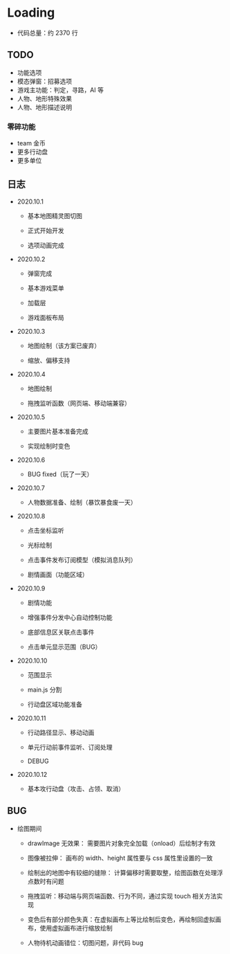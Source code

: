 # Loading

+ 代码总量：约 2370 行

## TODO

+ 功能选项
+ 模态弹窗：招募选项
+ 游戏主功能：判定，寻路，AI 等
+ 人物、地形特殊效果
+ 人物、地形描述说明

### 零碎功能

+ team 金币
+ 更多行动盘
+ 更多单位

## 日志

+ 2020.10.1

  + 基本地图精灵图切图

  + 正式开始开发

  + 选项动画完成

+ 2020.10.2

  + 弹窗完成

  + 基本游戏菜单

  + 加载层

  + 游戏面板布局

+ 2020.10.3

  + 地图绘制（该方案已废弃）

  + 缩放、偏移支持

+ 2020.10.4

  + 地图绘制

  + 拖拽监听函数（网页端、移动端兼容）

+ 2020.10.5

  + 主要图片基本准备完成

  + 实现绘制时变色

+ 2020.10.6

  + BUG fixed（玩了一天）

+ 2020.10.7

  + 人物数据准备、绘制（暴饮暴食废一天）

+ 2020.10.8

  + 点击坐标监听

  + 光标绘制

  + 点击事件发布订阅模型（模拟消息队列）

  + 剧情画面（功能区域）

+ 2020.10.9

  + 剧情功能

  + 增强事件分发中心自动控制功能

  + 底部信息区关联点击事件

  + 点击单元显示范围（BUG）

+ 2020.10.10

  + 范围显示

  + main.js 分割

  + 行动盘区域功能准备

+ 2020.10.11

  + 行动路径显示、移动动画

  + 单元行动前事件监听、订阅处理

  + DEBUG

+ 2020.10.12

  + 基本攻行动盘（攻击、占领、取消）

## BUG

+ 绘图期间

  + drawImage 无效果： 需要图片对象完全加载（onload）后绘制才有效

  + 图像被拉伸： 画布的 width、height 属性要与 css 属性里设置的一致

  + 绘制出的地图中有较细的缝隙： 计算偏移时需要取整，绘图函数在处理浮点数时有问题

  + 拖拽监听：移动端与网页端函数、行为不同，通过实现 touch 相关方法实现

  + 变色后有部分颜色失真：在虚拟画布上等比绘制后变色，再绘制回虚拟画布，使用虚拟画布进行缩放绘制

  + 人物待机动画错位：切图问题，非代码 bug

